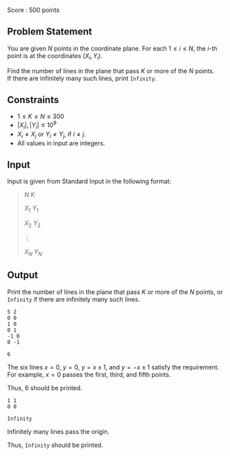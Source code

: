 Score : $500$ points

## Problem Statement

You are given $N$ points in the coordinate plane.
For each $1\leq i\leq N$, the $i$-th point is at the coordinates $(X_i, Y_i)$.

Find the number of lines in the plane that pass $K$ or more of the $N$ points.<br>
If there are infinitely many such lines, print `Infinity`.

## Constraints

- $1 \leq K \leq N \leq 300$
- $\lvert X_i \rvert, \lvert Y_i \rvert \leq 10^9$
- $X_i\neq X_j$ or $Y_i\neq Y_j$, if $i\neq j$.
- All values in input are integers.

## Input

Input is given from Standard Input in the following format:

> $N$ $K$
> 
> $X_1$ $Y_1$
> 
> $X_2$ $Y_2$
> 
> $\vdots$
> 
> $X_N$ $Y_N$

## Output

Print the number of lines in the plane that pass $K$ or more of the $N$ points, or `Infinity` if there are infinitely many such lines.

```input1
5 2
0 0
1 0
0 1
-1 0
0 -1
```

```output1
6
```

The six lines $x=0$, $y=0$, $y=x\pm 1$, and $y=-x\pm 1$ satisfy the requirement.<br>
For example, $x=0$ passes the first, third, and fifth points.

Thus, $6$ should be printed.

```input2
1 1
0 0
```

```output2
Infinity
```

Infinitely many lines pass the origin.

Thus, `Infinity` should be printed.